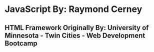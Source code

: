 # JavaScript By: Raymond Cerney

## HTML Framework Originally By: University of Minnesota - Twin Cities - Web Development Bootcamp
